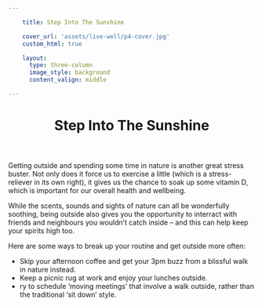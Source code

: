 ```yaml
---

    title: Step Into The Sunshine

    cover_url: 'assets/live-well/p4-cover.jpg'
    custom_html: true

    layout:
      type: three-column
      image_style: background
      content_valign: middle

---
```


<figure class="cover-area image" style="background-image: url({{ cover.url }})">
</figure>

<div class="content">
  <header>
    <div class="wrapper">
      <h1 class="title">Step Into The Sunshine</h1>
    </div>
  </header>
  <div class="body">
    <p>Getting outside and spending some time in nature is another great stress buster. Not only does it force us to exercise a little (which is a stress- reliever in its own right), it gives us the chance to soak up some vitamin D, which is important for our overall health and wellbeing.</p>
    <p>While the scents, sounds and sights of nature can all be wonderfully soothing, being outside also gives you the opportunity to interract with friends and neighbours you wouldn’t catch inside – and this can help keep your spirits high too.</p>
    <p>Here are some ways to break up your routine and get outside more often:</p>
    <ul>
      <li>Skip your afternoon coffee and get your 3pm buzz from a blissful walk in nature instead.</li>
      <li>Keep a picnic rug at work and enjoy your lunches outside.</li>
      <li>ry to schedule ‘moving meetings’ that involve a walk outside, rather than the traditional ‘sit down’ style.</li>
    </ul>
  </div>
</div>
